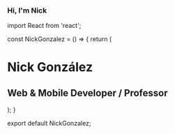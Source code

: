 ### Hi, I'm Nick

import React from 'react';

const NickGonzalez = () => {
  return (
    <div>
      <h1>Nick González</h1>
      <h2>Web & Mobile Developer / Professor</h2>
    </div>
  );
}

export default NickGonzalez;
